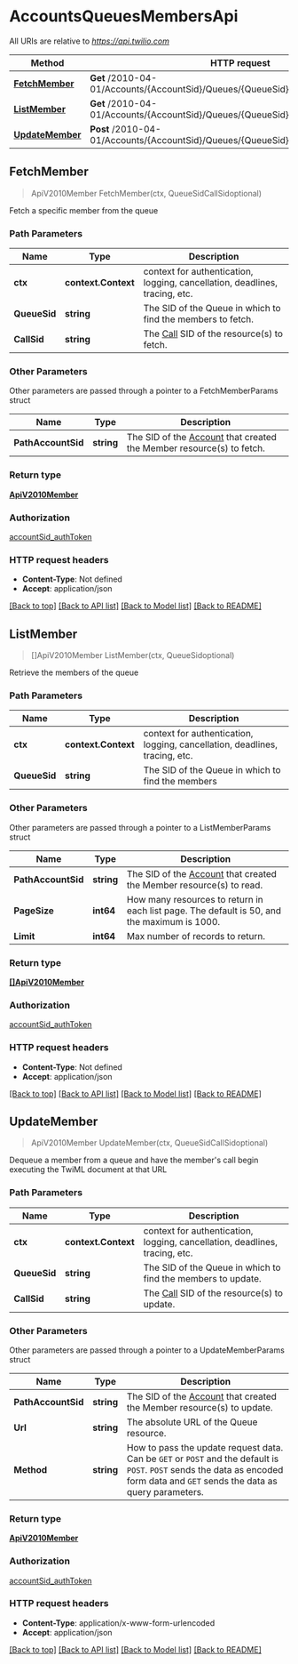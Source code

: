 # AccountsQueuesMembersApi

All URIs are relative to *https://api.twilio.com*

Method | HTTP request | Description
------------- | ------------- | -------------
[**FetchMember**](AccountsQueuesMembersApi.md#FetchMember) | **Get** /2010-04-01/Accounts/{AccountSid}/Queues/{QueueSid}/Members/{CallSid}.json | 
[**ListMember**](AccountsQueuesMembersApi.md#ListMember) | **Get** /2010-04-01/Accounts/{AccountSid}/Queues/{QueueSid}/Members.json | 
[**UpdateMember**](AccountsQueuesMembersApi.md#UpdateMember) | **Post** /2010-04-01/Accounts/{AccountSid}/Queues/{QueueSid}/Members/{CallSid}.json | 



## FetchMember

> ApiV2010Member FetchMember(ctx, QueueSidCallSidoptional)



Fetch a specific member from the queue

### Path Parameters


Name | Type | Description
------------- | ------------- | -------------
**ctx** | **context.Context** | context for authentication, logging, cancellation, deadlines, tracing, etc.
**QueueSid** | **string** | The SID of the Queue in which to find the members to fetch.
**CallSid** | **string** | The [Call](https://www.twilio.com/docs/voice/api/call-resource) SID of the resource(s) to fetch.

### Other Parameters

Other parameters are passed through a pointer to a FetchMemberParams struct


Name | Type | Description
------------- | ------------- | -------------
**PathAccountSid** | **string** | The SID of the [Account](https://www.twilio.com/docs/iam/api/account) that created the Member resource(s) to fetch.

### Return type

[**ApiV2010Member**](ApiV2010Member.md)

### Authorization

[accountSid_authToken](../README.md#accountSid_authToken)

### HTTP request headers

- **Content-Type**: Not defined
- **Accept**: application/json

[[Back to top]](#) [[Back to API list]](../README.md#documentation-for-api-endpoints)
[[Back to Model list]](../README.md#documentation-for-models)
[[Back to README]](../README.md)


## ListMember

> []ApiV2010Member ListMember(ctx, QueueSidoptional)



Retrieve the members of the queue

### Path Parameters


Name | Type | Description
------------- | ------------- | -------------
**ctx** | **context.Context** | context for authentication, logging, cancellation, deadlines, tracing, etc.
**QueueSid** | **string** | The SID of the Queue in which to find the members

### Other Parameters

Other parameters are passed through a pointer to a ListMemberParams struct


Name | Type | Description
------------- | ------------- | -------------
**PathAccountSid** | **string** | The SID of the [Account](https://www.twilio.com/docs/iam/api/account) that created the Member resource(s) to read.
**PageSize** | **int64** | How many resources to return in each list page. The default is 50, and the maximum is 1000.
**Limit** | **int64** | Max number of records to return.

### Return type

[**[]ApiV2010Member**](ApiV2010Member.md)

### Authorization

[accountSid_authToken](../README.md#accountSid_authToken)

### HTTP request headers

- **Content-Type**: Not defined
- **Accept**: application/json

[[Back to top]](#) [[Back to API list]](../README.md#documentation-for-api-endpoints)
[[Back to Model list]](../README.md#documentation-for-models)
[[Back to README]](../README.md)


## UpdateMember

> ApiV2010Member UpdateMember(ctx, QueueSidCallSidoptional)



Dequeue a member from a queue and have the member's call begin executing the TwiML document at that URL

### Path Parameters


Name | Type | Description
------------- | ------------- | -------------
**ctx** | **context.Context** | context for authentication, logging, cancellation, deadlines, tracing, etc.
**QueueSid** | **string** | The SID of the Queue in which to find the members to update.
**CallSid** | **string** | The [Call](https://www.twilio.com/docs/voice/api/call-resource) SID of the resource(s) to update.

### Other Parameters

Other parameters are passed through a pointer to a UpdateMemberParams struct


Name | Type | Description
------------- | ------------- | -------------
**PathAccountSid** | **string** | The SID of the [Account](https://www.twilio.com/docs/iam/api/account) that created the Member resource(s) to update.
**Url** | **string** | The absolute URL of the Queue resource.
**Method** | **string** | How to pass the update request data. Can be `GET` or `POST` and the default is `POST`. `POST` sends the data as encoded form data and `GET` sends the data as query parameters.

### Return type

[**ApiV2010Member**](ApiV2010Member.md)

### Authorization

[accountSid_authToken](../README.md#accountSid_authToken)

### HTTP request headers

- **Content-Type**: application/x-www-form-urlencoded
- **Accept**: application/json

[[Back to top]](#) [[Back to API list]](../README.md#documentation-for-api-endpoints)
[[Back to Model list]](../README.md#documentation-for-models)
[[Back to README]](../README.md)

